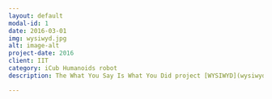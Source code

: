 ```yaml
---
layout: default
modal-id: 1
date: 2016-03-01
img: wysiwyd.jpg
alt: image-alt
project-date: 2016
client: IIT
category: iCub Humanoids robot
description: The What You Say Is What You Did project [WYSIWYD](wysiwyd.upf.edu) creates a new transparency in human robot interaction (HRI) by allowing robots to both understand their own actions and those of humans, and to interpret and communicate these in human compatible intentional terms. WYSIWYD also contributes to a qualitative change in human-robot interaction (HRI) and cooperation, unlocking new capabilities and application areas together with enhanced safety, robustness and monitoring.

---
```

